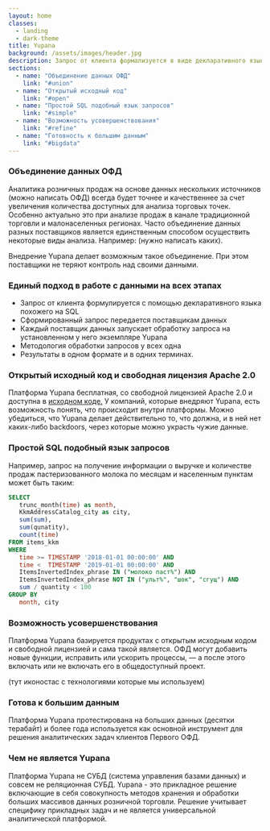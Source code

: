 ```yaml
---
layout: home
classes:
  - landing
  - dark-theme
title: Yupana
background: /assets/images/header.jpg
description: Запрос от клиента формализуется в виде декларативного языка похожего на SQL
sections:
  - name: "Объединение данных ОФД"
    link: "#union"
  - name: "Открытый исходный код"
    link: "#open"
  - name: "Простой SQL подобный язык запросов"
    link: "#simple"
  - name: "Возможность усовершенствования"
    link: "#refine"
  - name: "Готовность к большим данным"
    link: "#bigdata"
---
```


### Объединение данных ОФД <a name="union"></a>

Аналитика розничных продаж на основе данных нескольких источников (можно написать ОФД) 
всегда будет точнее и качественнее за счет увеличения количества доступных для анализа 
торговых точек. Особенно актуально это при анализе продаж в канале традиционной торговли и 
малонаселенных регионах. Часто объединение данных разных поставщиков является 
единственным способом осуществить некоторые виды анализа. Например: (нужно написать каких). 

Внедрение Yupana делает возможным такое объединение. При этом поставщики не теряют контроль 
над своими данными. 

### Единый подход в работе с данными на всех этапах <a name="standart"></a>

- Запрос от клиента формулируется с помощью декларативного языка похожего на SQL
- Сформированный запрос передается поставщикам данных
- Каждый поставщик данных запускает обработку запроса на установленном у него экземпляре Yupana
- Методология обработки запросов у всех одна
- Результаты в одном формате и в одних терминах.

###  Открытый исходный код и свободная лицензия Apache 2.0 <a name="open"></a>

Платформа Yupana бесплатная, со свободной лицензией Apache 2.0 и доступна в 
<a href="https://github.com/rusexpertiza-llc/yupana">исходном коде.</a>
У компаний, которые внедряют Yupana, есть возможность понять, что происходит внутри 
платформы. Можно убедиться, что Yupana делает действительно то, что должна, и в ней нет 
каких-либо backdoors, через которые можно украсть чужие данные. 

### Простой SQL подобный язык запросов <a name="simple"></a>

Например, запрос на получение информации о выручке и количестве продаж пастеризованного молока 
по месяцам и населенным пунктам может быть таким: 

```sql
SELECT 
   trunc_month(time) as month,
   KkmAddressCatalog_city as city, 
   sum(sum), 
   sum(qunatity), 
   count(time)
FROM items_kkm
WHERE 
   time >= TIMESTAMP '2018-01-01 00:00:00' AND
   time <  TIMESTAMP '2019-01-01 00:00:00' AND
   ItemsInvertedIndex_phrase IN ("молоко паст%") AND
   ItemsInvertedIndex_phrase NOT IN ("ульт%", "шок", "сгущ") AND
   sum / quantity < 100  
GROUP BY
   month, city    
```

### Возможность усовершенствования <a name="refine"></a>

Платформа Yupana базируется продуктах с открытым исходным кодом и свободной лицензией и 
сама такой является. ОФД могут добавить новые функции, исправить или ускорить процессы, — а после 
этого включать или не включать его в общедоступный проект.

(тут иконостас с технологиями которые мы используем)

### Готова к большим данным <a name="bigdata"></a>

Платформа Yupana протестирована на больших данных (десятки терабайт) 
и более года используется как основной инструмент для решения аналитических 
задач клиентов Первого ОФД. 

### Чем не является Yupana

Платформа Yupana не СУБД (система управления базами данных) и совсем не реляционная СУБД. Yupana - 
это прикладное решение включающие в себя совокупность методов хранения и обработки больших массивов 
данных розничной торговли. Решение учитывает специфику прикладных задач и не является универсальной 
аналитической платформой.
 
